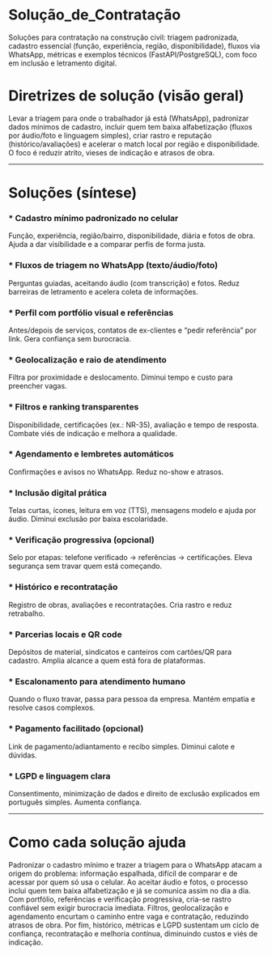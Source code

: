 # Solução_de_Contratação
Soluções para contratação na construção civil: triagem padronizada, cadastro essencial (função, experiência, região, disponibilidade), fluxos via WhatsApp, métricas e exemplos técnicos (FastAPI/PostgreSQL), com foco em inclusão e letramento digital.

# Diretrizes de solução (visão geral)

Levar a triagem para onde o trabalhador já está (WhatsApp), padronizar dados mínimos de cadastro, incluir quem tem baixa alfabetização (fluxos por áudio/foto e linguagem simples), criar rastro e reputação (histórico/avaliações) e acelerar o match local por região e disponibilidade. O foco é reduzir atrito, vieses de indicação e atrasos de obra.

---

# Soluções (síntese)

### * Cadastro mínimo padronizado no celular

Função, experiência, região/bairro, disponibilidade, diária e fotos de obra. Ajuda a dar visibilidade e a comparar perfis de forma justa.

### * Fluxos de triagem no WhatsApp (texto/áudio/foto)

Perguntas guiadas, aceitando áudio (com transcrição) e fotos. Reduz barreiras de letramento e acelera coleta de informações.

### * Perfil com portfólio visual e referências

Antes/depois de serviços, contatos de ex-clientes e “pedir referência” por link. Gera confiança sem burocracia.

### * Geolocalização e raio de atendimento

Filtra por proximidade e deslocamento. Diminui tempo e custo para preencher vagas.

### * Filtros e ranking transparentes

Disponibilidade, certificações (ex.: NR-35), avaliação e tempo de resposta. Combate viés de indicação e melhora a qualidade.

### * Agendamento e lembretes automáticos

Confirmações e avisos no WhatsApp. Reduz no-show e atrasos.

### * Inclusão digital prática

Telas curtas, ícones, leitura em voz (TTS), mensagens modelo e ajuda por áudio. Diminui exclusão por baixa escolaridade.

### * Verificação progressiva (opcional)

Selo por etapas: telefone verificado → referências → certificações. Eleva segurança sem travar quem está começando.

### * Histórico e recontratação

Registro de obras, avaliações e recontratações. Cria rastro e reduz retrabalho.

### * Parcerias locais e QR code

Depósitos de material, sindicatos e canteiros com cartões/QR para cadastro. Amplia alcance a quem está fora de plataformas.

### * Escalonamento para atendimento humano

Quando o fluxo travar, passa para pessoa da empresa. Mantém empatia e resolve casos complexos.

### * Pagamento facilitado (opcional)

Link de pagamento/adiantamento e recibo simples. Diminui calote e dúvidas.

### * LGPD e linguagem clara

Consentimento, minimização de dados e direito de exclusão explicados em português simples. Aumenta confiança.

---

# Como cada solução ajuda

Padronizar o cadastro mínimo e trazer a triagem para o WhatsApp atacam a origem do problema: informação espalhada, difícil de comparar e de acessar por quem só usa o celular. Ao aceitar áudio e fotos, o processo inclui quem tem baixa alfabetização e já se comunica assim no dia a dia. Com portfólio, referências e verificação progressiva, cria-se rastro confiável sem exigir burocracia imediata. Filtros, geolocalização e agendamento encurtam o caminho entre vaga e contratação, reduzindo atrasos de obra. Por fim, histórico, métricas e LGPD sustentam um ciclo de confiança, recontratação e melhoria contínua, diminuindo custos e viés de indicação.

